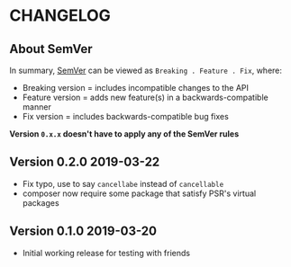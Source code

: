 # CHANGELOG

## About SemVer

In summary, [SemVer](https://semver.org/) can be viewed as ` Breaking . Feature . Fix `, where:

- Breaking version = includes incompatible changes to the API
- Feature version = adds new feature(s) in a backwards-compatible manner
- Fix version = includes backwards-compatible bug fixes

**Version `0.x.x` doesn't have to apply any of the SemVer rules**


## Version 0.2.0 2019-03-22

- Fix typo, use to say `cancellabe` instead of `cancellable`
- composer now require some package that satisfy PSR's virtual packages


## Version 0.1.0 2019-03-20

- Initial working release for testing with friends
